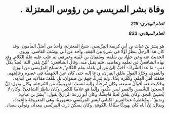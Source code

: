 <h1 dir="rtl">وفاة بشر المريسي من رؤوس المعتزلة .</h1>

<h5 dir="rtl">العام الهجري:  218

العام الميلادي: 833

</h5>

<p dir="rtl">هو بِشرُ بنُ غياث بن أبي كريمة المِرِّيسي، شيخُ المعتزلة، وأحدُ من أضَلَّ المأمونَ، وقد كان هذا الرجلُ ينظُرُ أوَّلًا في شيءٍ مِن الفِقهِ، وأخذ عن أبي يوسُفَ القاضي، وروى الحديثَ عنه وعن حمَّاد بن سَلَمة، وسُفيانَ بنِ عُيَينة وغيرِهم، ثم غلب عليه عِلمُ الكلامِ, وقد نهاه الشافعيُّ عن تعلُّمِه وتعاطيه، فلم يقبل منه، وقال الشافعي: "لَئِنْ يلقى اللهَ العبدُ بكُلِّ ذنبٍ- ما عدا الشِّركَ- أحَبُّ إليَّ مِن أن يلقاه بعِلمِ الكَلامِ", فانسلخ المِرِّيسي من الورَعِ والتقوى، وجَرَّدَ القولَ بخَلقِ القرآن، ودعا إليه حتى كان عينَ الجَهميَّة في عصرِه وعالِمَهم، فمَقَتَه أهلُ العِلمِ، وكَفَّرَه عِدَّةٌ، ولم يُدرِكْ جَهمَ بنَ صفوانَ، بل تلقَّفَ مقالاتِه من أتباعِه، وحُكيت عنه أقوالٌ شنيعة، وكان مُرجِئًا، وإليه تُنسَبُ المريسِيَّة من المُرجِئة، وكان يقول: إنَّ السجودَ للشَّمسِ والقمرِ ليس بكُفرٍ، وإنَّما هو علامةٌ للكُفرِ، وكان يناظِرُ الشافعيَّ، وكان لا يُحسِنُ النحوَ، وكان يلحَنُ لحنًا فاحِشًا، وكان أبو زرعةَ الرازيُّ يقول: "بِشرُ بن غياثٍ: زِنديقٌ"، ومُناظرةُ عبدالعزيز الكناني لبِشرِ المِريِّسي مشهورةٌ، وهي المعروفةُ بالحيدة، ويقال: إنَّ أباه كان يهوديًّا صبَّاغًا بالكوفةِ، وكان يسكُنُ دَربَ المِريِّسي ببغداد، وتوفِّي ببغداد.</p></br>
